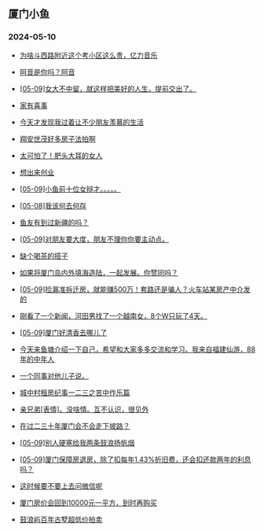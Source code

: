 ## 厦门小鱼 
### 2024-05-10

+ [为啥斗西路附近这个考小区这么贵，亿力音乐](http://bbs.xmfish.com/read-htm-tid-18187596.html)

+ [阿音是你吗？阿音](http://bbs.xmfish.com/read-htm-tid-18187603.html)

+ [[05-09]女大不中留，就这样把美好的人生，提前交出了。](http://bbs.xmfish.com/read-htm-tid-18187790.html)

+ [家有喜事](http://bbs.xmfish.com/read-htm-tid-18187664.html)

+ [今天才发现我过着让不少朋友羡慕的生活](http://bbs.xmfish.com/read-htm-tid-18187742.html)

+ [翔安世茂好多房子法拍啊](http://bbs.xmfish.com/read-htm-tid-18187772.html)

+ [太可怕了！肥头大耳的女人](http://bbs.xmfish.com/read-htm-tid-18187770.html)

+ [想出来创业](http://bbs.xmfish.com/read-htm-tid-18187629.html)

+ [[05-09]小鱼前十位女辩才。。。。。](http://bbs.xmfish.com/read-htm-tid-18187782.html)

+ [[05-08]我该何去何存](http://bbs.xmfish.com/read-htm-tid-18187601.html)

+ [鱼友有到过新疆的吗？](http://bbs.xmfish.com/read-htm-tid-18187723.html)

+ [[05-09]对朋友要大度，朋友不理你你要主动点。](http://bbs.xmfish.com/read-htm-tid-18187761.html)

+ [缺个喝茶的搭子](http://bbs.xmfish.com/read-htm-tid-18187748.html)

+ [如果将厦门岛内外填海造陆，一起发展。你赞同吗？](http://bbs.xmfish.com/read-htm-tid-18187622.html)

+ [[05-09]捡漏准拆迁房，就能赚500万！套路还是骗人？火车站某房产中介发的](http://bbs.xmfish.com/read-htm-tid-18187894.html)

+ [刚看了一个新闻，河田男找了一个越南女，8个W只玩了4天。](http://bbs.xmfish.com/read-htm-tid-18187948.html)

+ [[05-09]厦门好清香去哪儿了](http://bbs.xmfish.com/read-htm-tid-18187911.html)

+ [今天来鱼塘介绍一下自己，希望和大家多多交流和学习。我来自福建仙游，88年的中年人](http://bbs.xmfish.com/read-htm-tid-18187802.html)

+ [一个同事对他儿子说。](http://bbs.xmfish.com/read-htm-tid-18188065.html)

+ [城中村租房纪事一二三之苦中作乐篇](http://bbs.xmfish.com/read-htm-tid-18187903.html)

+ [亲兄弟[表情]。没啥情。互不认识，很见外](http://bbs.xmfish.com/read-htm-tid-18187999.html)

+ [在过二三十年厦门会不会走下坡路？](http://bbs.xmfish.com/read-htm-tid-18187974.html)

+ [[05-09]别人硬塞给我两条鼓浪扬帆烟](http://bbs.xmfish.com/read-htm-tid-18187954.html)

+ [[05-09]厦门保障房退房，除了扣每年1.43%折旧费，还会扣还款两年的利息吗？](http://bbs.xmfish.com/read-htm-tid-18188019.html)

+ [这时候要不要上去问微信呢](http://bbs.xmfish.com/read-htm-tid-18187942.html)

+ [厦门房价会回到10000元一平方，到时再购买](http://bbs.xmfish.com/read-htm-tid-18188113.html)

+ [鼓浪屿百年古墅超低价拍卖](http://bbs.xmfish.com/read-htm-tid-18188034.html)

